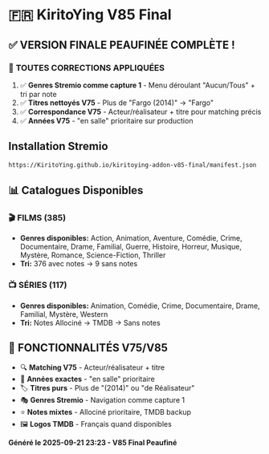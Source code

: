 # 🇫🇷 KiritoYing V85 Final

## ✅ **VERSION FINALE PEAUFINÉE COMPLÈTE !**

### 🎯 **TOUTES CORRECTIONS APPLIQUÉES**
1. ✅ **Genres Stremio comme capture 1** - Menu déroulant "Aucun/Tous" + tri par note
2. ✅ **Titres nettoyés V75** - Plus de "Fargo (2014)" → "Fargo" 
3. ✅ **Correspondance V75** - Acteur/réalisateur + titre pour matching précis
4. ✅ **Années V75** - "en salle" prioritaire sur production

## Installation Stremio
```
https://KiritoYing.github.io/kiritoying-addon-v85-final/manifest.json
```

## 📊 Catalogues Disponibles

### 🎬 **FILMS** (385)
- **Genres disponibles:** Action, Animation, Aventure, Comédie, Crime, Documentaire, Drame, Familial, Guerre, Histoire, Horreur, Musique, Mystère, Romance, Science-Fiction, Thriller
- **Tri:** 376 avec notes → 9 sans notes

### 📺 **SÉRIES** (117)
- **Genres disponibles:** Animation, Comédie, Crime, Documentaire, Drame, Familial, Mystère, Western
- **Tri:** Notes Allociné → TMDB → Sans notes

## 🎯 **FONCTIONNALITÉS V75/V85**
- 🔍 **Matching V75** - Acteur/réalisateur + titre
- 📅 **Années exactes** - "en salle" prioritaire
- 🏷️ **Titres purs** - Plus de "(2014)" ou "de Réalisateur"
- 🎭 **Genres Stremio** - Navigation comme capture 1
- ⭐ **Notes mixtes** - Allociné prioritaire, TMDB backup
- 🖼️ **Logos TMDB** - Français quand disponibles

**Généré le 2025-09-21 23:23 - V85 Final Peaufiné**
